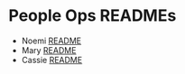 # People Ops READMEs

- Noemi [README](noemi-bio.md)
- Mary [README](mary-bio.md)
- Cassie [README](cassie-bio.md)
